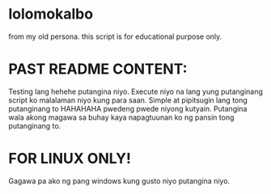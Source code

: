 # lolomokalbo
from my old persona. this script is for educational purpose only.


# PAST README CONTENT:
Testing lang hehehe putangina niyo. Execute niyo na lang yung putanginang script ko malalaman niyo kung para saan. Simple at pipitsugin lang tong putanginang to HAHAHAHA pwedeng pwede niyong kutyain. Putangina wala akong magawa sa buhay kaya napagtuunan ko ng pansin tong putanginang to.

# FOR LINUX ONLY!
Gagawa pa ako ng pang windows kung gusto niyo putangina niyo.
